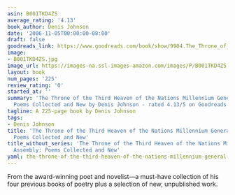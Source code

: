 ```yaml
---
asin: B001TKD4ZS
average_rating: '4.13'
book_author: Denis Johnson
date: '2006-11-05T00:00:00-08:00'
draft: false
goodreads_link: https://www.goodreads.com/book/show/9904.The_Throne_of_the_Third_Heaven_of_the_Nations_Millennium_General_Assembly
image:
- B001TKD4ZS.jpg
image_url: https://images-na.ssl-images-amazon.com/images/P/B001TKD4ZS.01._SCLZZZZZZZ.jpg
layout: book
num_pages: '225'
review_rating: '0'
started_at: ''
summary: 'The Throne of the Third Heaven of the Nations Millennium General Assembly:
  Poems Collected and New by Denis Johnson - rated 4.13/5 on Goodreads'
tagline: A 225-page book by Denis Johnson
tags:
- Denis Johnson
title: 'The Throne of the Third Heaven of the Nations Millennium General Assembly:
  Poems Collected and New'
title_without_series: 'The Throne of the Third Heaven of the Nations Millennium General
  Assembly: Poems Collected and New'
yaml: the-throne-of-the-third-heaven-of-the-nations-millennium-general-assembly-poems-collected-and-new
---
```


From the award-winning poet and novelist—a must-have collection of his four previous books of poetry plus a selection of new, unpublished work.